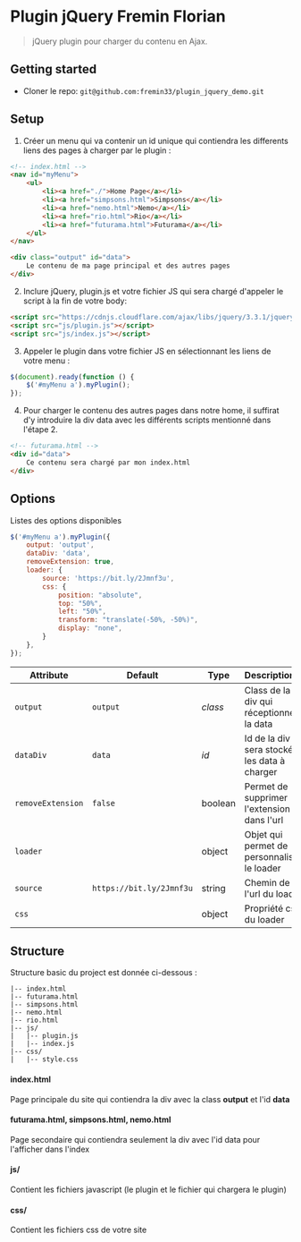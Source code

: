 # Plugin jQuery Fremin Florian

> jQuery plugin pour charger du contenu en Ajax.

## Getting started

- Cloner le repo: `git@github.com:fremin33/plugin_jquery_demo.git`

## Setup

1. Créer un menu qui va contenir un id unique qui contiendra les differents liens des pages à charger par le plugin : 

```html
<!-- index.html -->
<nav id="myMenu">
    <ul>
        <li><a href="./">Home Page</a></li>
        <li><a href="simpsons.html">Simpsons</a></li>
        <li><a href="nemo.html">Nemo</a></li>
        <li><a href="rio.html">Rio</a></li>
        <li><a href="futurama.html">Futurama</a></li>
    </ul>
</nav>

<div class="output" id="data">
    Le contenu de ma page principal et des autres pages
</div>
```

2. Inclure jQuery, plugin.js et votre fichier JS qui sera chargé d'appeler le script à la fin de votre body:

```html
<script src="https://cdnjs.cloudflare.com/ajax/libs/jquery/3.3.1/jquery.min.js"></script>
<script src="js/plugin.js"></script>
<script src="js/index.js"></script>
```

3. Appeler le plugin dans votre fichier JS en sélectionnant les liens de votre menu :

```javascript
$(document).ready(function () {
    $('#myMenu a').myPlugin();
});
```

4. Pour charger le contenu des autres pages dans notre home, il suffirat d'y introduire la div data avec les différents scripts mentionné dans l'étape 2.

```html
<!-- futurama.html -->
<div id="data">
    Ce contenu sera chargé par mon index.html
</div>
```



## Options

Listes des options disponibles

```javascript
$('#myMenu a').myPlugin({
    output: 'output',
    dataDiv: 'data',
    removeExtension: true,
    loader: {
        source: 'https://bit.ly/2Jmnf3u',
        css: {
            position: "absolute",
            top: "50%",
            left: "50%",
            transform: "translate(-50%, -50%)",
            display: "none",
        }
    },
});
```

| Attribute         | Default                  | Type    | Description                                    |
| ----------------- | ------------------------ | ------- | :--------------------------------------------- |
| `output`          | `output`                 | *class* | Class de la div qui réceptionnera la data      |
| `dataDiv`         | `data`                   | *id*    | Id de la div où sera stocké les data à charger |
| `removeExtension` | `false`                  | boolean | Permet de supprimer l'extension dans l'url     |
| `loader`          |                          | object  | Objet qui permet de personnaliser le loader    |
| `source`          | `https://bit.ly/2Jmnf3u` | string  | Chemin de l'url du loader                      |
| `css`             |                          | object  | Propriété css du loader                        |

## Structure

Structure basic du project est donnée ci-dessous : 

```
|-- index.html
|-- futurama.html
|-- simpsons.html
|-- nemo.html
|-- rio.html
|-- js/
|   |-- plugin.js
|   |-- index.js
|-- css/
|   |-- style.css
```

#### index.html

Page principale du site qui contiendra la div avec la class **output** et l'id **data**

#### futurama.html, simpsons.html, nemo.html

Page secondaire qui contiendra seulement la div avec l'id data pour l'afficher dans l'index

#### js/

Contient les fichiers javascript (le plugin et le fichier qui chargera le plugin)

#### css/

Contient les fichiers css de votre site

#### 
